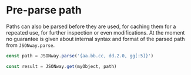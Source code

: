 # Pre-parse path

Paths can also be parsed before they are used, for caching them for a repeated use, for further inspection or even modifications. At the moment no guarantee is given about internal syntax and format of the parsed path from `JSONway.parse`.

```js
const path = JSONway.parse('{aa.bb.cc, dd.2.0, gg[:5]}')

const result = JSONway.get(myObject, path)
```
